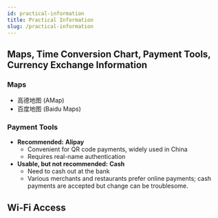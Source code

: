 ```yaml
---
id: practical-information
title: Practical Information
slug: /practical-information
---
```


## Maps, Time Conversion Chart, Payment Tools, Currency Exchange Information

### Maps

- 高德地图 (AMap)
- 百度地图 (Baidu Maps)

### Payment Tools

- **Recommended:** **Alipay**
  - Convenient for QR code payments, widely used in China
  - Requires real-name authentication
- **Usable, but not recommended:** **Cash**
  - Need to cash out at the bank
  - Various merchants and restaurants prefer online payments; cash payments are accepted but change can be troublesome.

## Wi-Fi Access

